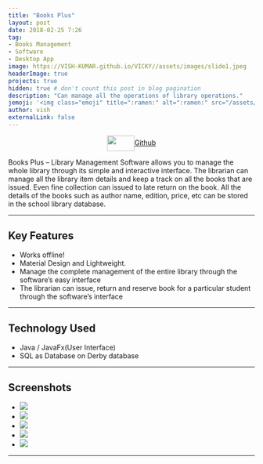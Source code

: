 ```yaml
---
title: "Books Plus"
layout: post
date: 2018-02-25 7:26
tag: 
- Books Management
- Software  
- Desktop App
image: https://VISH-KUMAR.github.io/VICKY//assets/images/slide1.jpeg
headerImage: true
projects: true
hidden: true # don't count this post in blog pagination
description: "Can manage all the operations of library operations."
jemoji: '<img class="emoji" title=":ramen:" alt=":ramen:" src="/assets/images/markdown.jpg" height="20" width="20" align="absmiddle">'
author: vish
externalLink: false
---
```


<p style="text-align:center;">  
<a href="#" target="_blank">
  <img width="56" height="32" border="0" align="center"  src="{{ site.baseurl }}/assets/images/gitlogo1.svg"/>Github
</a>
</p>

Books Plus – Library Management Software allows you to manage the whole library through its simple and interactive interface. The librarian can manage all the library item details and keep a track on all the books that are issued. Even fine collection can issued to late return on the book. All the details of the books such as author name, edition, price, etc can be stored in the school library database.

---

## Key Features 

- Works offline!
- Material Design and Lightweight.
- Manage the complete management of the entire library through the software’s easy interface
- The librarian can issue, return and reserve book for a particular student through the software’s   interface

---

## Technology Used

- Java / JavaFx(User Interface)
- SQL as Database on Derby database

---

## Screenshots

<!-- Place somewhere in the <body> of your page -->
<div class="flexslider">
  <ul class="slides">
    <li>
      <img src="{{ site.baseurl }}/assets/images/bookplus/slide1.png" />
    </li>
    <li>
      <img src="{{ site.baseurl }}/assets/images/bookplus/slide2.png" />
    </li>
    <li>
      <img src="{{ site.baseurl }}/assets/images/bookplus/slide3.png" />
    </li>
    <li>
      <img src="{{ site.baseurl }}/assets/images/bookplus/slide4.png" />
    </li>
    <li>
      <img src="{{ site.baseurl }}/assets/images/bookplus/slide5.png" />
    </li>
  </ul>
</div>

---